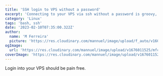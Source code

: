 ```yaml
---
title: 'SSH login to VPS without a password'
excerpt: 'Connecting to your VPS via ssh without a password is groovy, here how you do it.'
category: 'Linux'
tags: 'bash, ssh'
date: '2023-02-10T07:35:00.322Z'
author:
  name: 'M Ferreira'
  picture: 'https://res.cloudinary.com/mannuel/image/upload/f_auto/v1604067445/images/mee.jpg'
ogImage:
  url: 'https://res.cloudinary.com/mannuel/image/upload/v1676011525/mfcom/ssh-login.png'
coverImage: 'https://res.cloudinary.com/mannuel/image/upload/v1676011525/mfcom/ssh-login.png'
---
```



Login into your VPS should be pain free.
